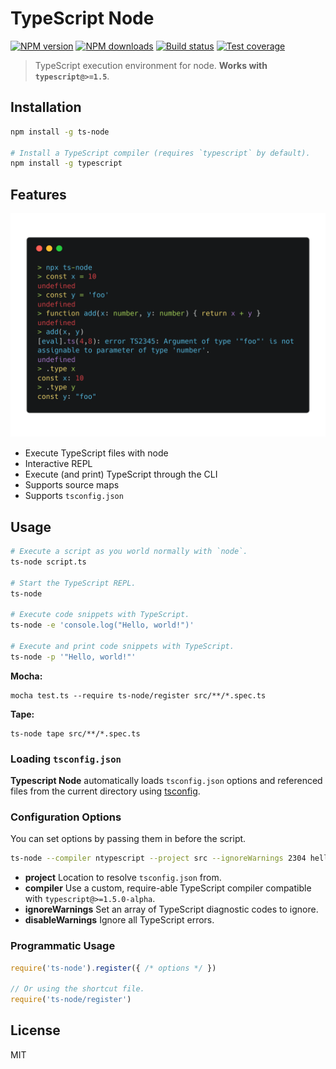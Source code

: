 # TypeScript Node

[![NPM version][npm-image]][npm-url]
[![NPM downloads][downloads-image]][downloads-url]
[![Build status][travis-image]][travis-url]
[![Test coverage][coveralls-image]][coveralls-url]

> TypeScript execution environment for node. **Works with `typescript@>=1.5`**.

## Installation

```sh
npm install -g ts-node

# Install a TypeScript compiler (requires `typescript` by default).
npm install -g typescript
```

## Features

![TypeScript REPL](https://github.com/TypeStrong/ts-node/raw/master/screenshot.png)

* Execute TypeScript files with node
* Interactive REPL
* Execute (and print) TypeScript through the CLI
* Supports source maps
* Supports `tsconfig.json`

## Usage

```sh
# Execute a script as you world normally with `node`.
ts-node script.ts

# Start the TypeScript REPL.
ts-node

# Execute code snippets with TypeScript.
ts-node -e 'console.log("Hello, world!")'

# Execute and print code snippets with TypeScript.
ts-node -p '"Hello, world!"'
```

**Mocha:**

```
mocha test.ts --require ts-node/register src/**/*.spec.ts
```

**Tape:**

```
ts-node tape src/**/*.spec.ts
```

### Loading `tsconfig.json`

**Typescript Node** automatically loads `tsconfig.json` options and referenced files from the current directory using [tsconfig](https://github.com/TypeStrong/tsconfig).

### Configuration Options

You can set options by passing them in before the script.

```sh
ts-node --compiler ntypescript --project src --ignoreWarnings 2304 hello-world.ts
```

* **project** Location to resolve `tsconfig.json` from.
* **compiler** Use a custom, require-able TypeScript compiler compatible with `typescript@>=1.5.0-alpha`.
* **ignoreWarnings** Set an array of TypeScript diagnostic codes to ignore.
* **disableWarnings** Ignore all TypeScript errors.

### Programmatic Usage

```js
require('ts-node').register({ /* options */ })

// Or using the shortcut file.
require('ts-node/register')
```

## License

MIT

[npm-image]: https://img.shields.io/npm/v/ts-node.svg?style=flat
[npm-url]: https://npmjs.org/package/ts-node
[downloads-image]: https://img.shields.io/npm/dm/ts-node.svg?style=flat
[downloads-url]: https://npmjs.org/package/ts-node
[travis-image]: https://img.shields.io/travis/TypeStrong/ts-node.svg?style=flat
[travis-url]: https://travis-ci.org/TypeStrong/ts-node
[coveralls-image]: https://img.shields.io/coveralls/TypeStrong/ts-node.svg?style=flat
[coveralls-url]: https://coveralls.io/r/TypeStrong/ts-node?branch=master
